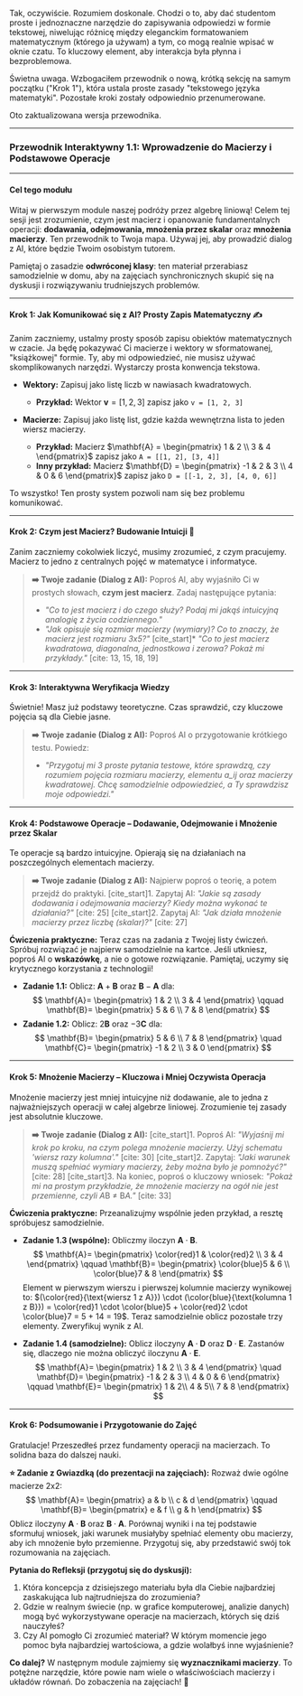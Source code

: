Tak, oczywiście. Rozumiem doskonale. Chodzi o to, aby dać studentom proste i jednoznaczne narzędzie do zapisywania odpowiedzi w formie tekstowej, niwelując różnicę między eleganckim formatowaniem matematycznym (którego ja używam) a tym, co mogą realnie wpisać w oknie czatu. To kluczowy element, aby interakcja była płynna i bezproblemowa.

Świetna uwaga. Wzbogaciłem przewodnik o nową, krótką sekcję na samym początku ("Krok 1"), która ustala proste zasady "tekstowego języka matematyki". Pozostałe kroki zostały odpowiednio przenumerowane.

Oto zaktualizowana wersja przewodnika.

***

### **Przewodnik Interaktywny 1.1: Wprowadzenie do Macierzy i Podstawowe Operacje**

---

#### **Cel tego modułu**

Witaj w pierwszym module naszej podróży przez algebrę liniową! Celem tej sesji jest zrozumienie, czym jest macierz i opanowanie fundamentalnych operacji: **dodawania, odejmowania, mnożenia przez skalar** oraz **mnożenia macierzy**. Ten przewodnik to Twoja mapa. Używaj jej, aby prowadzić dialog z AI, które będzie Twoim osobistym tutorem.

Pamiętaj o zasadzie **odwróconej klasy**: ten materiał przerabiasz samodzielnie w domu, aby na zajęciach synchronicznych skupić się na dyskusji i rozwiązywaniu trudniejszych problemów.

---

#### **Krok 1: Jak Komunikować się z AI? Prosty Zapis Matematyczny ✍️**

Zanim zaczniemy, ustalmy prosty sposób zapisu obiektów matematycznych w czacie. Ja będę pokazywać Ci macierze i wektory w sformatowanej, "książkowej" formie. Ty, aby mi odpowiedzieć, nie musisz używać skomplikowanych narzędzi. Wystarczy prosta konwencja tekstowa.

* **Wektory:** Zapisuj jako listę liczb w nawiasach kwadratowych.
    * **Przykład:** Wektor $\mathbf{v} = [1, 2, 3]$ zapisz jako `v = [1, 2, 3]`

* **Macierze:** Zapisuj jako listę list, gdzie każda wewnętrzna lista to jeden wiersz macierzy.
    * **Przykład:** Macierz $\mathbf{A} = \begin{pmatrix} 1 & 2 \\ 3 & 4 \end{pmatrix}$ zapisz jako `A = [[1, 2], [3, 4]]`
    * **Inny przykład:** Macierz $\mathbf{D} = \begin{pmatrix} -1 & 2 & 3 \\ 4 & 0 & 6 \end{pmatrix}$ zapisz jako `D = [[-1, 2, 3], [4, 0, 6]]`

To wszystko! Ten prosty system pozwoli nam się bez problemu komunikować.

---

#### **Krok 2: Czym jest Macierz? Budowanie Intuicji 🧠**

Zanim zaczniemy cokolwiek liczyć, musimy zrozumieć, z czym pracujemy. Macierz to jedno z centralnych pojęć w matematyce i informatyce.

> **➡️ Twoje zadanie (Dialog z AI):**
> Poproś AI, aby wyjaśniło Ci w prostych słowach, **czym jest macierz**. Zadaj następujące pytania:
> * *"Co to jest macierz i do czego służy? Podaj mi jakąś intuicyjną analogię z życia codziennego."*
> * *"Jak opisuje się rozmiar macierzy (wymiary)? Co to znaczy, że macierz jest rozmiaru 3x5?"*
> [cite_start]* *"Co to jest macierz kwadratowa, diagonalna, jednostkowa i zerowa? Pokaż mi przykłady."* [cite: 13, 15, 18, 19]

---

#### **Krok 3: Interaktywna Weryfikacja Wiedzy**

Świetnie! Masz już podstawy teoretyczne. Czas sprawdzić, czy kluczowe pojęcia są dla Ciebie jasne.

> **➡️ Twoje zadanie (Dialog z AI):**
> Poproś AI o przygotowanie krótkiego testu. Powiedz:
> * *"Przygotuj mi 3 proste pytania testowe, które sprawdzą, czy rozumiem pojęcia rozmiaru macierzy, elementu a_ij oraz macierzy kwadratowej. Chcę samodzielnie odpowiedzieć, a Ty sprawdzisz moje odpowiedzi."*

---

#### **Krok 4: Podstawowe Operacje – Dodawanie, Odejmowanie i Mnożenie przez Skalar**

Te operacje są bardzo intuicyjne. Opierają się na działaniach na poszczególnych elementach macierzy.

> **➡️ Twoje zadanie (Dialog z AI):**
> Najpierw poproś o teorię, a potem przejdź do praktyki.
> [cite_start]1.  Zapytaj AI: *"Jakie są zasady dodawania i odejmowania macierzy? Kiedy można wykonać te działania?"* [cite: 25]
> [cite_start]2.  Zapytaj AI: *"Jak działa mnożenie macierzy przez liczbę (skalar)?"* [cite: 27]

**Ćwiczenia praktyczne:**
Teraz czas na zadania z Twojej listy ćwiczeń. Spróbuj rozwiązać je najpierw samodzielnie na kartce. Jeśli utkniesz, poproś AI o **wskazówkę**, a nie o gotowe rozwiązanie. Pamiętaj, uczymy się krytycznego korzystania z technologii!

* **Zadanie 1.1:** Oblicz: $\mathbf{A}+\mathbf{B}$ oraz $\mathbf{B}-\mathbf{A}$ dla:
    $$
    \mathbf{A}=
    \begin{pmatrix}
    1 & 2 \\
    3 & 4
    \end{pmatrix}
    \qquad
    \mathbf{B}=
    \begin{pmatrix}
    5 & 6 \\
    7 & 8
    \end{pmatrix}
    $$
* **Zadanie 1.2:** Oblicz: $2\mathbf{B}$ oraz $-3\mathbf{C}$ dla:
    $$
    \mathbf{B}=
    \begin{pmatrix}
    5 & 6 \\
    7 & 8
    \end{pmatrix}
    \quad
    \mathbf{C}=
    \begin{pmatrix}
    -1 & 2 \\
    3 & 0
    \end{pmatrix}
    $$

---

#### **Krok 5: Mnożenie Macierzy – Kluczowa i Mniej Oczywista Operacja**

Mnożenie macierzy jest mniej intuicyjne niż dodawanie, ale to jedna z najważniejszych operacji w całej algebrze liniowej. Zrozumienie tej zasady jest absolutnie kluczowe.

> **➡️ Twoje zadanie (Dialog z AI):**
> [cite_start]1.  Poproś AI: *"Wyjaśnij mi krok po kroku, na czym polega mnożenie macierzy. Użyj schematu 'wiersz razy kolumna'."* [cite: 30]
> [cite_start]2.  Zapytaj: *"Jaki warunek muszą spełniać wymiary macierzy, żeby można było je pomnożyć?"* [cite: 28]
> [cite_start]3.  Na koniec, poproś o kluczowy wniosek: *"Pokaż mi na prostym przykładzie, że mnożenie macierzy na ogół nie jest przemienne, czyli A*B ≠ B*A."* [cite: 33]

**Ćwiczenia praktyczne:**
Przeanalizujmy wspólnie jeden przykład, a resztę spróbujesz samodzielnie.

* **Zadanie 1.3 (wspólne):** Obliczmy iloczyn $\mathbf{A}\cdot \mathbf{B}$.
    $$
    \mathbf{A}=
    \begin{pmatrix}
    \color{red}1 & \color{red}2 \\
    3 & 4
    \end{pmatrix}
    \qquad
    \mathbf{B}=
    \begin{pmatrix}
    \color{blue}5 & 6 \\
    \color{blue}7 & 8
    \end{pmatrix}
    $$
    Element w pierwszym wierszu i pierwszej kolumnie macierzy wynikowej to: $(\color{red}{\text{wiersz 1 z A}}) \cdot (\color{blue}{\text{kolumna 1 z B}}) = \color{red}1 \cdot \color{blue}5 + \color{red}2 \cdot \color{blue}7 = 5 + 14 = 19$.
    Teraz samodzielnie oblicz pozostałe trzy elementy. Zweryfikuj wynik z AI.

* **Zadanie 1.4 (samodzielne):** Oblicz iloczyny $\mathbf{A} \cdot \mathbf{D}$ oraz $\mathbf{D} \cdot \mathbf{E}$. Zastanów się, dlaczego nie można obliczyć iloczynu $\mathbf{A} \cdot \mathbf{E}$.
    $$
    \mathbf{A}=
    \begin{pmatrix}
    1 & 2 \\
    3 & 4
    \end{pmatrix}
    \quad
    \mathbf{D}=
    \begin{pmatrix}
    -1 & 2 & 3 \\
    4 & 0 & 6
    \end{pmatrix}
    \qquad
    \mathbf{E}=
    \begin{pmatrix}
    1 & 2\\
    4 & 5\\
    7 & 8
    \end{pmatrix}
    $$

---

#### **Krok 6: Podsumowanie i Przygotowanie do Zajęć**

Gratulacje! Przeszedłeś przez fundamenty operacji na macierzach. To solidna baza do dalszej nauki.

**⭐ Zadanie z Gwiazdką (do prezentacji na zajęciach):**
Rozważ dwie ogólne macierze 2x2:
$$
\mathbf{A}=
\begin{pmatrix}
a & b \\
c & d
\end{pmatrix}
\qquad
\mathbf{B}=
\begin{pmatrix}
e & f \\
g & h
\end{pmatrix}
$$
Oblicz iloczyny $\mathbf{A} \cdot \mathbf{B}$ oraz $\mathbf{B} \cdot \mathbf{A}$. Porównaj wyniki i na tej podstawie sformułuj wniosek, jaki warunek musiałyby spełniać elementy obu macierzy, aby ich mnożenie było przemienne. Przygotuj się, aby przedstawić swój tok rozumowania na zajęciach.

**Pytania do Refleksji (przygotuj się do dyskusji):**
1.  Która koncepcja z dzisiejszego materiału była dla Ciebie najbardziej zaskakująca lub najtrudniejsza do zrozumienia?
2.  Gdzie w realnym świecie (np. w grafice komputerowej, analizie danych) mogą być wykorzystywane operacje na macierzach, których się dziś nauczyłeś?
3.  Czy AI pomogło Ci zrozumieć materiał? W którym momencie jego pomoc była najbardziej wartościowa, a gdzie wolałbyś inne wyjaśnienie?

**Co dalej?**
W następnym module zajmiemy się **wyznacznikami macierzy**. To potężne narzędzie, które powie nam wiele o właściwościach macierzy i układów równań. Do zobaczenia na zajęciach! 🚀